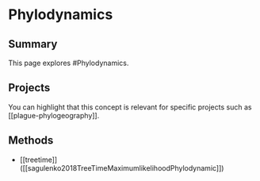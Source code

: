 # Phylodynamics

## Summary

This page explores #Phylodynamics.

## Projects

You can highlight that this concept is relevant for specific projects such as [[plague-phylogeography]].

## Methods

- [[treetime]] ([[sagulenko2018TreeTimeMaximumlikelihoodPhylodynamic]])